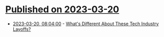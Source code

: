 # [Published on 2023-03-20](index.md)

* [2023-03-20, 08:04:00](https://it.slashdot.org/story/23/03/20/0326203/whats-different-about-these-tech-industry-layoffs?utm_source=rss1.0mainlinkanon&utm_medium=feed) - [What's Different About These Tech Industry Layoffs?](https://it.slashdot.org/story/23/03/20/0326203/whats-different-about-these-tech-industry-layoffs?utm_source=rss1.0mainlinkanon&utm_medium=feed)
